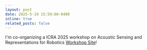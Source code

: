 ```yaml
---
layout: post
date: 2025-5-19 15:59:00-0400
inline: true
related_posts: false
---
```


I'm co-organizing a ICRA 2025 workshop on Acoustic Sensing and Representations for Robotics [Workshop Site](https://sites.google.com/view/roboacoustics)!
